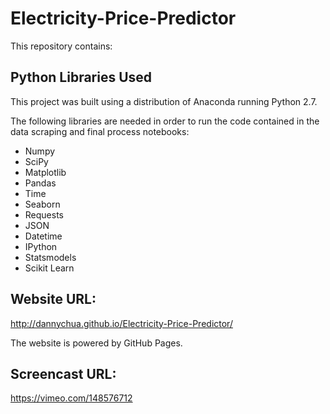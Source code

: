 # Electricity-Price-Predictor

This repository contains:

## Python Libraries Used

This project was built using a distribution of Anaconda running Python 2.7.

The following libraries are needed in order to run the code contained in the data scraping and final process notebooks:
* Numpy
* SciPy
* Matplotlib
* Pandas
* Time
* Seaborn
* Requests
* JSON
* Datetime
* IPython
* Statsmodels
* Scikit Learn

## Website URL:

http://dannychua.github.io/Electricity-Price-Predictor/

The website is powered by GitHub Pages.

## Screencast URL:

https://vimeo.com/148576712
